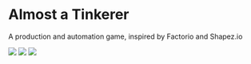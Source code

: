 # Almost a Tinkerer

A production and automation game, inspired by Factorio and Shapez.io

![](https://i.imgur.com/prtCWWb.png)
![](https://i.imgur.com/hnmtGT5.png)
![](https://i.imgur.com/vhUGwVD.png)
